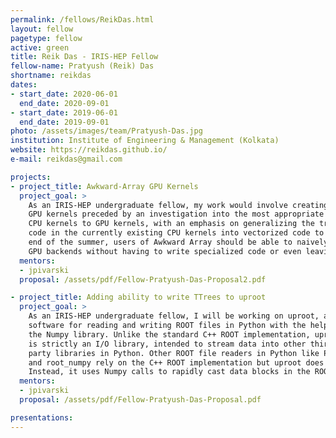 ```yaml
---
permalink: /fellows/ReikDas.html
layout: fellow
pagetype: fellow
active: green
title: Reik Das - IRIS-HEP Fellow
fellow-name: Pratyush (Reik) Das
shortname: reikdas
dates:
- start_date: 2020-06-01
  end_date: 2020-09-01
- start_date: 2019-06-01
  end_date: 2019-09-01
photo: /assets/images/team/Pratyush-Das.jpg
institution: Institute of Engineering & Management (Kolkata)
website: https://reikdas.github.io/
e-mail: reikdas@gmail.com

projects:
- project_title: Awkward-Array GPU Kernels
  project_goal: >
    As an IRIS-HEP undergraduate fellow, my work would involve creating a library of Awkward-Array
    GPU kernels preceded by an investigation into the most appropriate way to translate pre-existing
    CPU kernels to GPU kernels, with an emphasis on generalizing the translation between the scalar
    code in the currently existing CPU kernels into vectorized code to be executed on GPUs. At the
    end of the summer, users of Awkward Array should be able to naively switch between the CPU and
    GPU backends without having to write specialized code or even leaving the Python prompt.
  mentors:
  - jpivarski
  proposal: /assets/pdf/Fellow-Pratyush-Das-Proposal2.pdf

- project_title: Adding ability to write TTrees to uproot
  project_goal: >
    As an IRIS-HEP undergraduate fellow, I will be working on uproot, a
    software for reading and writing ROOT files in Python with the help of
    the Numpy library. Unlike the standard C++ ROOT implementation, uproot
    is strictly an I/O library, intended to stream data into other third
    party libraries in Python. Other ROOT file readers in Python like PyROOT
    and root_numpy rely on the C++ ROOT implementation but uproot does not.
    Instead, it uses Numpy calls to rapidly cast data blocks in the ROOT file as Numpy arrays.
  mentors:
  - jpivarski
  proposal: /assets/pdf/Fellow-Pratyush-Das-Proposal.pdf

presentations:
---  
```

